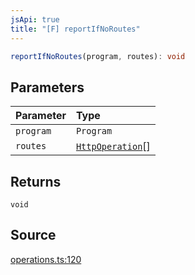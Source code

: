 ```yaml
---
jsApi: true
title: "[F] reportIfNoRoutes"
---
```


```ts
reportIfNoRoutes(program, routes): void
```

## Parameters

| Parameter | Type                                            |
| :-------- | :---------------------------------------------- |
| `program` | `Program`                                       |
| `routes`  | [`HttpOperation`](Interface.HttpOperation.md)[] |

## Returns

`void`

## Source

[operations.ts:120](https://github.com/markcowl/cadl/blob/3db15286/packages/http/src/operations.ts#L120)
